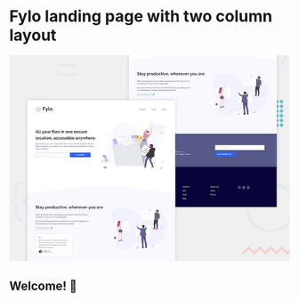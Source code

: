 # Fylo landing page with two column layout

![Design preview for the Fylo landing page with two column layout challenge](./design/desktop-preview.jpg)

## Welcome! 👋


